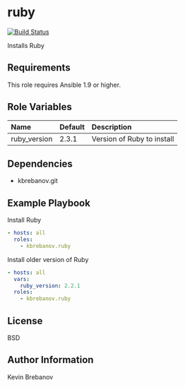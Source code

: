 ruby
====

[![Build Status](https://travis-ci.org/kbrebanov/ansible-ruby.svg?branch=master)](https://travis-ci.org/kbrebanov/ansible-ruby)

Installs Ruby

Requirements
------------

This role requires Ansible 1.9 or higher.

Role Variables
--------------

| Name         | Default | Description                |
|:-------------|:--------|:---------------------------|
| ruby_version | 2.3.1   | Version of Ruby to install |

Dependencies
------------

- kbrebanov.git

Example Playbook
----------------


Install Ruby
```yaml
- hosts: all
  roles:
    - kbrebanov.ruby
```

Install older version of Ruby
```yaml
- hosts: all
  vars:
    ruby_version: 2.2.1
  roles:
    - kbrebanov.ruby
```

License
-------

BSD

Author Information
------------------

Kevin Brebanov
